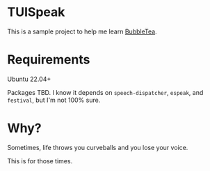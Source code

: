 # TUISpeak

This is a sample project to help me learn [BubbleTea](https://github.com/charmbracelet/bubbletea).

# Requirements
Ubuntu 22.04+

Packages TBD.  I know it depends on `speech-dispatcher`, `espeak`, and `festival`, but I'm not 100% sure.

# Why?
Sometimes, life throws you curveballs and you lose your voice.

This is for those times.
